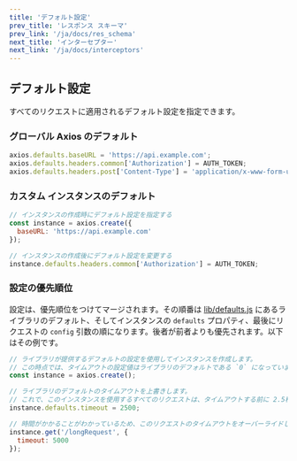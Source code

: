 ```yaml
---
title: 'デフォルト設定'
prev_title: 'レスポンス スキーマ'
prev_link: '/ja/docs/res_schema'
next_title: 'インターセプター'
next_link: '/ja/docs/interceptors'
---
```


## デフォルト設定

すべてのリクエストに適用されるデフォルト設定を指定できます。

### グローバル Axios のデフォルト

```js
axios.defaults.baseURL = 'https://api.example.com';
axios.defaults.headers.common['Authorization'] = AUTH_TOKEN;
axios.defaults.headers.post['Content-Type'] = 'application/x-www-form-urlencoded';
```

### カスタム インスタンスのデフォルト

```js
// インスタンスの作成時にデフォルト設定を指定する
const instance = axios.create({
  baseURL: 'https://api.example.com'
});

// インスタンスの作成後にデフォルト設定を変更する
instance.defaults.headers.common['Authorization'] = AUTH_TOKEN;
```

### 設定の優先順位

設定は、優先順位をつけてマージされます。その順番は [lib/defaults.js](https://github.com/axios/axios/blob/main/lib/defaults.js#L28) にあるライブラリのデフォルト、そしてインスタンスの `defaults` プロパティ、最後にリクエストの `config` 引数の順になります。後者が前者よりも優先されます。以下はその例です。

```js
// ライブラリが提供するデフォルトの設定を使用してインスタンスを作成します。
// この時点では、タイムアウトの設定値はライブラリのデフォルトである `0` になっています。
const instance = axios.create();

// ライブラリのデフォルトのタイムアウトを上書きします。
// これで、このインスタンスを使用するすべてのリクエストは、タイムアウトする前に 2.5秒待機します。
instance.defaults.timeout = 2500;

// 時間がかかることがわかっているため、このリクエストのタイムアウトをオーバーライドします。
instance.get('/longRequest', {
  timeout: 5000
});
```
